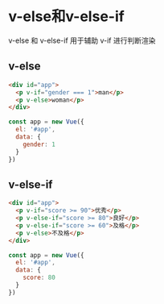 # v-else和v-else-if

v-else 和 v-else-if 用于辅助 v-if 进行判断渲染

## v-else

```html
<div id="app">
  <p v-if="gender === 1">man</p>
  <p v-else>woman</p>
</div>
```

```js
const app = new Vue({
  el: '#app',
  data: {
    gender: 1
  }
})
```

## v-else-if

```html
<div id="app">
  <p v-if="score >= 90">优秀</p>
  <p v-else-if="score >= 80">良好</p>
  <p v-else-if="score >= 60">及格</p>
  <p v-else>不及格</p>
</div>
```

```js
const app = new Vue({
  el: '#app',
  data: {
    score: 80
  }
})
```
